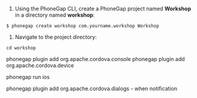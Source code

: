 
1. Using the PhoneGap CLI, create a PhoneGap project named **Workshop** in a directory named **workshop**:

```
$ phonegap create workshop com.yourname.workshop Workshop
```

1. Navigate to the project directory:

  ```
  cd workshop
  ```


phonegap plugin add org.apache.cordova.console
phonegap plugin add org.apache.cordova.device

phonegap run ios


phonegap plugin add org.apache.cordova.dialogs - when notification
